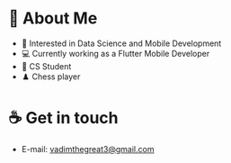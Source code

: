 # 👋 About Me
  
- 👀 Interested in Data Science and Mobile Development
- 💻 Currently working as a Flutter Mobile Developer
- 📝 CS Student
- ♟️ Chess player

# ☕ Get in touch

- E-mail: vadimthegreat3@gmail.com
